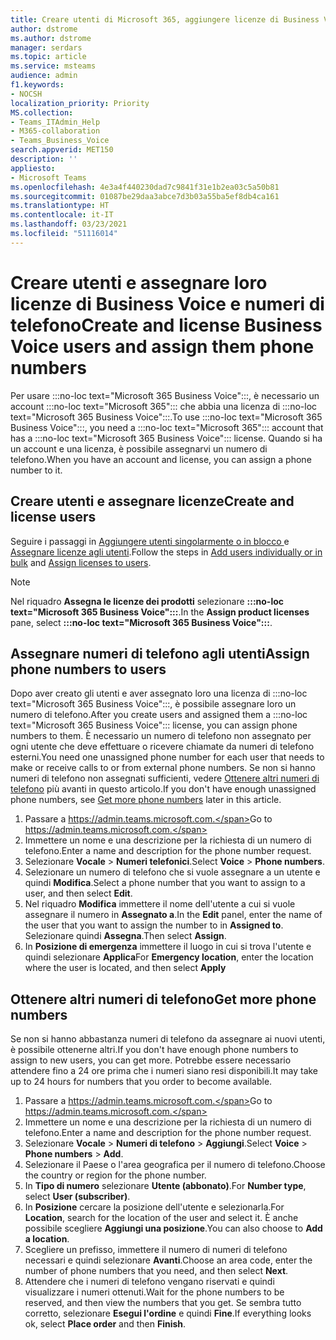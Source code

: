 ```yaml
---
title: Creare utenti di Microsoft 365, aggiungere licenze di Business Voice e assegnare numeri di telefono
author: dstrome
ms.author: dstrome
manager: serdars
ms.topic: article
ms.service: msteams
audience: admin
f1.keywords:
- NOCSH
localization_priority: Priority
MS.collection:
- Teams_ITAdmin_Help
- M365-collaboration
- Teams_Business_Voice
search.appverid: MET150
description: ''
appliesto:
- Microsoft Teams
ms.openlocfilehash: 4e3a4f440230dad7c9841f31e1b2ea03c5a50b81
ms.sourcegitcommit: 01087be29daa3abce7d3b03a55ba5ef8db4ca161
ms.translationtype: HT
ms.contentlocale: it-IT
ms.lasthandoff: 03/23/2021
ms.locfileid: "51116014"
---
```

# <a name="create-and-license-business-voice-users-and-assign-them-phone-numbers"></a><span data-ttu-id="7739b-102">Creare utenti e assegnare loro licenze di Business Voice e numeri di telefono</span><span class="sxs-lookup"><span data-stu-id="7739b-102">Create and license Business Voice users and assign them phone numbers</span></span>

<span data-ttu-id="7739b-103">Per usare :::no-loc text="Microsoft 365 Business Voice":::, è necessario un account :::no-loc text="Microsoft 365"::: che abbia una licenza di :::no-loc text="Microsoft 365 Business Voice":::.</span><span class="sxs-lookup"><span data-stu-id="7739b-103">To use :::no-loc text="Microsoft 365 Business Voice":::, you need a :::no-loc text="Microsoft 365"::: account that has a :::no-loc text="Microsoft 365 Business Voice"::: license.</span></span> <span data-ttu-id="7739b-104">Quando si ha un account e una licenza, è possibile assegnarvi un numero di telefono.</span><span class="sxs-lookup"><span data-stu-id="7739b-104">When you have an account and license, you can assign a phone number to it.</span></span>

## <a name="create-and-license-users"></a><span data-ttu-id="7739b-105">Creare utenti e assegnare licenze</span><span class="sxs-lookup"><span data-stu-id="7739b-105">Create and license users</span></span>

<span data-ttu-id="7739b-106">Seguire i passaggi in [Aggiungere utenti singolarmente o in blocco ](/microsoft-365/admin/add-users/add-users) e [Assegnare licenze agli utenti](/microsoft-365/admin/manage/assign-licenses-to-users).</span><span class="sxs-lookup"><span data-stu-id="7739b-106">Follow the steps in [Add users individually or in bulk](/microsoft-365/admin/add-users/add-users) and [Assign licenses to users](/microsoft-365/admin/manage/assign-licenses-to-users).</span></span>

> [!NOTE]
> <span data-ttu-id="7739b-107">Nel riquadro **Assegna le licenze dei prodotti** selezionare **:::no-loc text="Microsoft 365 Business Voice":::**.</span><span class="sxs-lookup"><span data-stu-id="7739b-107">In the **Assign product licenses** pane,  select **:::no-loc text="Microsoft 365 Business Voice":::**.</span></span>

## <a name="assign-phone-numbers-to-users"></a><span data-ttu-id="7739b-108">Assegnare numeri di telefono agli utenti</span><span class="sxs-lookup"><span data-stu-id="7739b-108">Assign phone numbers to users</span></span>

<span data-ttu-id="7739b-109">Dopo aver creato gli utenti e aver assegnato loro una licenza di :::no-loc text="Microsoft 365 Business Voice":::, è possibile assegnare loro un numero di telefono.</span><span class="sxs-lookup"><span data-stu-id="7739b-109">After you create users and assigned them a :::no-loc text="Microsoft 365 Business Voice"::: license, you can assign phone numbers to them.</span></span> <span data-ttu-id="7739b-110">È necessario un numero di telefono non assegnato per ogni utente che deve effettuare o ricevere chiamate da numeri di telefono esterni.</span><span class="sxs-lookup"><span data-stu-id="7739b-110">You need one unassigned phone number for each user that needs to make or receive calls to or from external phone numbers.</span></span> <span data-ttu-id="7739b-111">Se non si hanno numeri di telefono non assegnati sufficienti, vedere [Ottenere altri numeri di telefono](#get-more-phone-numbers) più avanti in questo articolo.</span><span class="sxs-lookup"><span data-stu-id="7739b-111">If you don't have enough unassigned phone numbers, see [Get more phone numbers](#get-more-phone-numbers) later in this article.</span></span>

1. <span data-ttu-id="7739b-112">Passare a https://admin.teams.microsoft.com.</span><span class="sxs-lookup"><span data-stu-id="7739b-112">Go to https://admin.teams.microsoft.com.</span></span>
2. <span data-ttu-id="7739b-113">Immettere un nome e una descrizione per la richiesta di un numero di telefono.</span><span class="sxs-lookup"><span data-stu-id="7739b-113">Enter a name and description for the phone number request.</span></span>
3. <span data-ttu-id="7739b-114">Selezionare **Vocale** > **Numeri telefonici**.</span><span class="sxs-lookup"><span data-stu-id="7739b-114">Select **Voice** > **Phone numbers**.</span></span>
4. <span data-ttu-id="7739b-115">Selezionare un numero di telefono che si vuole assegnare a un utente e quindi **Modifica**.</span><span class="sxs-lookup"><span data-stu-id="7739b-115">Select a phone number that you want to assign to a user, and then select **Edit**.</span></span>
5. <span data-ttu-id="7739b-116">Nel riquadro **Modifica** immettere il nome dell'utente a cui si vuole assegnare il numero in **Assegnato a**.</span><span class="sxs-lookup"><span data-stu-id="7739b-116">In the **Edit** panel, enter the name of the user that you want to assign the number to in **Assigned to**.</span></span> <span data-ttu-id="7739b-117">Selezionare quindi **Assegna**.</span><span class="sxs-lookup"><span data-stu-id="7739b-117">Then select **Assign**.</span></span>
6. <span data-ttu-id="7739b-118">In **Posizione di emergenza** immettere il luogo in cui si trova l'utente e quindi selezionare **Applica**</span><span class="sxs-lookup"><span data-stu-id="7739b-118">For **Emergency location**, enter the location where the user is located, and then select **Apply**</span></span>

## <a name="get-more-phone-numbers"></a><span data-ttu-id="7739b-119">Ottenere altri numeri di telefono</span><span class="sxs-lookup"><span data-stu-id="7739b-119">Get more phone numbers</span></span>

<span data-ttu-id="7739b-120">Se non si hanno abbastanza numeri di telefono da assegnare ai nuovi utenti, è possibile ottenerne altri.</span><span class="sxs-lookup"><span data-stu-id="7739b-120">If you don't have enough phone numbers to assign to new users, you can get more.</span></span> <span data-ttu-id="7739b-121">Potrebbe essere necessario attendere fino a 24 ore prima che i numeri siano resi disponibili.</span><span class="sxs-lookup"><span data-stu-id="7739b-121">It may take up to 24 hours for numbers that you order to become available.</span></span>

1. <span data-ttu-id="7739b-122">Passare a https://admin.teams.microsoft.com.</span><span class="sxs-lookup"><span data-stu-id="7739b-122">Go to https://admin.teams.microsoft.com.</span></span>
2. <span data-ttu-id="7739b-123">Immettere un nome e una descrizione per la richiesta di un numero di telefono.</span><span class="sxs-lookup"><span data-stu-id="7739b-123">Enter a name and description for the phone number request.</span></span>
3. <span data-ttu-id="7739b-124">Selezionare **Vocale** > **Numeri di telefono** > **Aggiungi**.</span><span class="sxs-lookup"><span data-stu-id="7739b-124">Select **Voice** > **Phone numbers** > **Add**.</span></span>
4. <span data-ttu-id="7739b-125">Selezionare il Paese o l'area geografica per il numero di telefono.</span><span class="sxs-lookup"><span data-stu-id="7739b-125">Choose the country or region for the phone number.</span></span>
5. <span data-ttu-id="7739b-126">In **Tipo di numero** selezionare **Utente (abbonato)**.</span><span class="sxs-lookup"><span data-stu-id="7739b-126">For **Number type**, select **User (subscriber)**.</span></span>
6. <span data-ttu-id="7739b-127">In **Posizione** cercare la posizione dell'utente e selezionarla.</span><span class="sxs-lookup"><span data-stu-id="7739b-127">For **Location**, search for the location of the user and select it.</span></span> <span data-ttu-id="7739b-128">È anche possibile scegliere **Aggiungi una posizione**.</span><span class="sxs-lookup"><span data-stu-id="7739b-128">You can also choose to **Add a location**.</span></span>
7. <span data-ttu-id="7739b-129">Scegliere un prefisso, immettere il numero di numeri di telefono necessari e quindi selezionare **Avanti**.</span><span class="sxs-lookup"><span data-stu-id="7739b-129">Choose an area code, enter the number of phone numbers that you need, and then select **Next**.</span></span>
8. <span data-ttu-id="7739b-130">Attendere che i numeri di telefono vengano riservati e quindi visualizzare i numeri ottenuti.</span><span class="sxs-lookup"><span data-stu-id="7739b-130">Wait for the phone numbers to be reserved, and then view the numbers that you get.</span></span> <span data-ttu-id="7739b-131">Se sembra tutto corretto, selezionare **Esegui l'ordine** e quindi **Fine**.</span><span class="sxs-lookup"><span data-stu-id="7739b-131">If everything looks ok, select **Place order** and then **Finish**.</span></span>